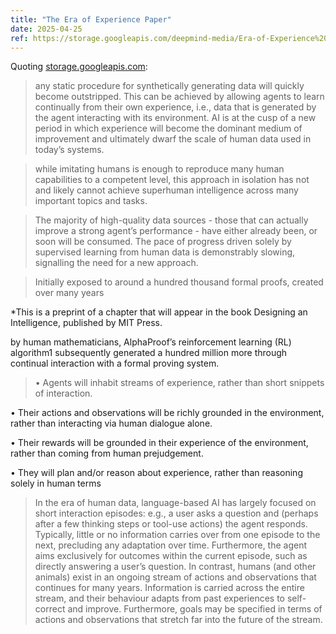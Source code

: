 ```yaml
---
title: "The Era of Experience Paper"
date: 2025-04-25
ref: https://storage.googleapis.com/deepmind-media/Era-of-Experience%20/The%20Era%20of%20Experience%20Paper.pdf
---
```

Quoting [storage.googleapis.com](https://storage.googleapis.com/deepmind-media/Era-of-Experience%20/The%20Era%20of%20Experience%20Paper.pdf):

> any static procedure for synthetically generating data will quickly become outstripped. This can be achieved by allowing agents to learn continually from their own experience, i.e., data that is generated by the agent interacting with its environment. AI is at the cusp of a new period in which experience will become the dominant medium of improvement and ultimately dwarf the scale of human data used in today’s systems.

> while imitating humans is enough to reproduce many human capabilities to a competent level, this approach in isolation has not and likely cannot achieve superhuman intelligence across many important topics and tasks.

> The majority of high-quality data sources - those that can actually improve a strong agent’s performance - have either already been, or soon will be consumed. The pace of progress driven solely by supervised learning from human data is demonstrably slowing, signalling the need for a new approach.

> Initially exposed to around a hundred thousand formal proofs, created over many years

  

*This is a preprint of a chapter that will appear in the book Designing an Intelligence, published by MIT Press.

by human mathematicians, AlphaProof’s reinforcement learning (RL) algorithm1 subsequently generated a hundred million more through continual interaction with a formal proving system.

> •   Agents will inhabit streams of experience, rather than short snippets of interaction.
    
•   Their actions and observations will be richly grounded in the environment, rather than interacting via human dialogue alone.
    
•   Their rewards will be grounded in their experience of the environment, rather than coming from human prejudgement.
    
•   They will plan and/or reason about experience, rather than reasoning solely in human terms

> In the era of human data, language-based AI has largely focused on short interaction episodes: e.g., a user asks a question and (perhaps after a few thinking steps or tool-use actions) the agent responds. Typically, little or no information carries over from one episode to the next, precluding any adaptation over time. Furthermore, the agent aims exclusively for outcomes within the current episode, such as directly answering a user’s question. In contrast, humans (and other animals) exist in an ongoing stream of actions and observations that continues for many years. Information is carried across the entire stream, and their behaviour adapts from past experiences to self-correct and improve. Furthermore, goals may be specified in terms of actions and observations that stretch far into the future of the stream.